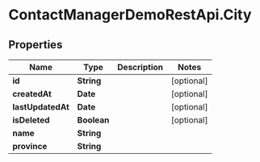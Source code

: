 # ContactManagerDemoRestApi.City

## Properties

Name | Type | Description | Notes
------------ | ------------- | ------------- | -------------
**id** | **String** |  | [optional] 
**createdAt** | **Date** |  | [optional] 
**lastUpdatedAt** | **Date** |  | [optional] 
**isDeleted** | **Boolean** |  | [optional] 
**name** | **String** |  | 
**province** | **String** |  | 


